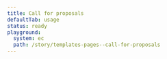 ```yaml
---
title: Call for proposals
defaultTab: usage
status: ready
playground:
  system: ec
  path: /story/templates-pages--call-for-proposals
---
```

